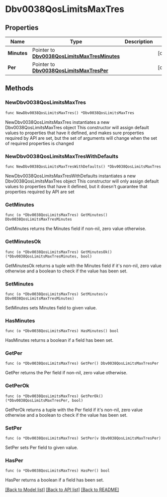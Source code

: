 # Dbv0038QosLimitsMaxTres

## Properties

Name | Type | Description | Notes
------------ | ------------- | ------------- | -------------
**Minutes** | Pointer to [**Dbv0038QosLimitsMaxTresMinutes**](Dbv0038QosLimitsMaxTresMinutes.md) |  | [optional] 
**Per** | Pointer to [**Dbv0038QosLimitsMaxTresPer**](Dbv0038QosLimitsMaxTresPer.md) |  | [optional] 

## Methods

### NewDbv0038QosLimitsMaxTres

`func NewDbv0038QosLimitsMaxTres() *Dbv0038QosLimitsMaxTres`

NewDbv0038QosLimitsMaxTres instantiates a new Dbv0038QosLimitsMaxTres object
This constructor will assign default values to properties that have it defined,
and makes sure properties required by API are set, but the set of arguments
will change when the set of required properties is changed

### NewDbv0038QosLimitsMaxTresWithDefaults

`func NewDbv0038QosLimitsMaxTresWithDefaults() *Dbv0038QosLimitsMaxTres`

NewDbv0038QosLimitsMaxTresWithDefaults instantiates a new Dbv0038QosLimitsMaxTres object
This constructor will only assign default values to properties that have it defined,
but it doesn't guarantee that properties required by API are set

### GetMinutes

`func (o *Dbv0038QosLimitsMaxTres) GetMinutes() Dbv0038QosLimitsMaxTresMinutes`

GetMinutes returns the Minutes field if non-nil, zero value otherwise.

### GetMinutesOk

`func (o *Dbv0038QosLimitsMaxTres) GetMinutesOk() (*Dbv0038QosLimitsMaxTresMinutes, bool)`

GetMinutesOk returns a tuple with the Minutes field if it's non-nil, zero value otherwise
and a boolean to check if the value has been set.

### SetMinutes

`func (o *Dbv0038QosLimitsMaxTres) SetMinutes(v Dbv0038QosLimitsMaxTresMinutes)`

SetMinutes sets Minutes field to given value.

### HasMinutes

`func (o *Dbv0038QosLimitsMaxTres) HasMinutes() bool`

HasMinutes returns a boolean if a field has been set.

### GetPer

`func (o *Dbv0038QosLimitsMaxTres) GetPer() Dbv0038QosLimitsMaxTresPer`

GetPer returns the Per field if non-nil, zero value otherwise.

### GetPerOk

`func (o *Dbv0038QosLimitsMaxTres) GetPerOk() (*Dbv0038QosLimitsMaxTresPer, bool)`

GetPerOk returns a tuple with the Per field if it's non-nil, zero value otherwise
and a boolean to check if the value has been set.

### SetPer

`func (o *Dbv0038QosLimitsMaxTres) SetPer(v Dbv0038QosLimitsMaxTresPer)`

SetPer sets Per field to given value.

### HasPer

`func (o *Dbv0038QosLimitsMaxTres) HasPer() bool`

HasPer returns a boolean if a field has been set.


[[Back to Model list]](../README.md#documentation-for-models) [[Back to API list]](../README.md#documentation-for-api-endpoints) [[Back to README]](../README.md)


